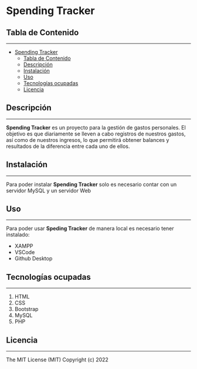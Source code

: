 # Spending Tracker

## Tabla de Contenido
***
- [Spending Tracker](#spending-tracker)
  - [Tabla de Contenido](#tabla-de-contenido)
  - [Descripción](#descripción)
  - [Instalación](#instalación)
  - [Uso](#uso)
  - [Tecnologías ocupadas](#tecnologías-ocupadas)
  - [Licencia](#licencia)


## Descripción
***
**Spending Tracker** es un proyecto para la gestión de gastos personales. El objetivo es que diariamente se lleven a cabo registros de nuestros gastos, así como de nuestros ingresos, lo que permitirá obtener balances y resultados de la diferencia entre cada uno de ellos.
## Instalación
***
Para poder instalar **Spending Tracker** solo es necesario contar con un servidor MySQL y un servidor Web
## Uso
***
Para poder usar **Speding Tracker** de manera local es necesario tener instalado:
- XAMPP
- VSCode
- Github Desktop
## Tecnologías ocupadas
***
1. HTML
2. CSS
3. Bootstrap
4. MySQL
5. PHP
## Licencia
***

The MIT License (MIT)
Copyright (c) 2022